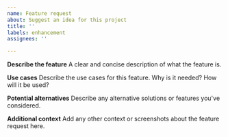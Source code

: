 ```yaml
---
name: Feature request
about: Suggest an idea for this project
title: ''
labels: enhancement
assignees: ''

---
```


**Describe the feature**
A clear and concise description of what the feature is.

**Use cases**
Describe the use cases for this feature. Why is it needed? How will it be used?

**Potential alternatives**
Describe any alternative solutions or features you've considered.

**Additional context**
Add any other context or screenshots about the feature request here.
